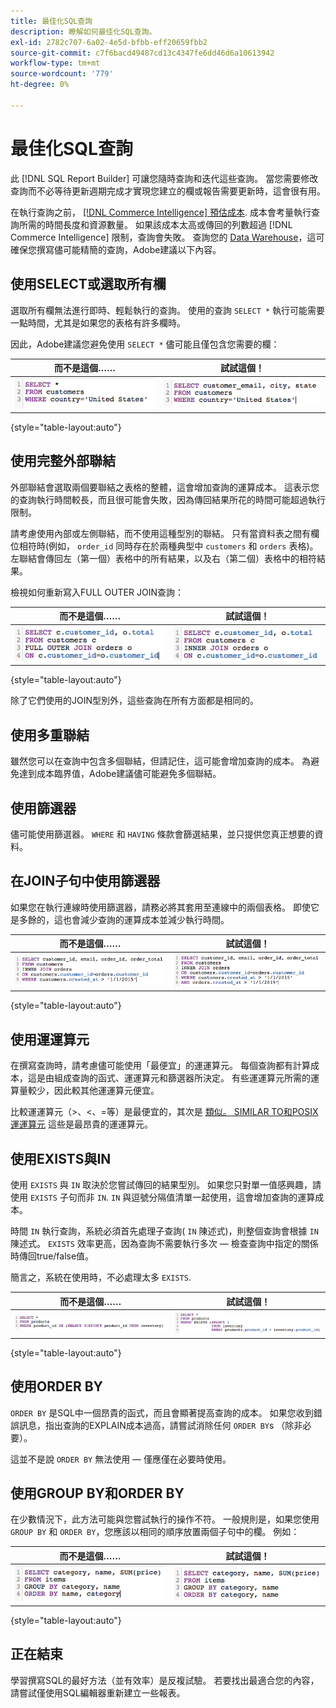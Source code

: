 ```yaml
---
title: 最佳化SQL查詢
description: 瞭解如何最佳化SQL查詢。
exl-id: 2782c707-6a02-4e5d-bfbb-eff20659fbb2
source-git-commit: c7f6bacd49487cd13c4347fe6dd46d6a10613942
workflow-type: tm+mt
source-wordcount: '779'
ht-degree: 0%

---
```


# 最佳化SQL查詢

此 [!DNL SQL Report Builder] 可讓您隨時查詢和迭代這些查詢。 當您需要修改查詢而不必等待更新週期完成才實現您建立的欄或報告需要更新時，這會很有用。

在執行查詢之前， [[!DNL Commerce Intelligence] 預估成本](https://experienceleague.adobe.com/docs/commerce-knowledge-base/kb/troubleshooting/miscellaneous/sql-queries-explain-cost-errors.html). 成本會考量執行查詢所需的時間長度和資源數量。 如果該成本太高或傳回的列數超過 [!DNL Commerce Intelligence] 限制，查詢會失敗。 查詢您的 [Data Warehouse](../data-analyst/data-warehouse-mgr/tour-dwm.md)，這可確保您撰寫儘可能精簡的查詢，Adobe建議以下內容。

## 使用SELECT或選取所有欄

選取所有欄無法進行即時、輕鬆執行的查詢。 使用的查詢 `SELECT *` 執行可能需要一點時間，尤其是如果您的表格有許多欄時。

因此，Adobe建議您避免使用 `SELECT *` 儘可能且僅包含您需要的欄：

| **而不是這個……** | **試試這個！** |
|-----|-----|
| ![](../../mbi/assets/Select_all_1.png) | ![](../../mbi/assets/Select_all_2.png) |

{style="table-layout:auto"}

## 使用完整外部聯結

外部聯結會選取兩個要聯結之表格的整體，這會增加查詢的運算成本。 這表示您的查詢執行時間較長，而且很可能會失敗，因為傳回結果所花的時間可能超過執行限制。

請考慮使用內部或左側聯結，而不使用這種型別的聯結。 只有當資料表之間有欄位相符時(例如， `order_id` 同時存在於兩種典型中 `customers` 和 `orders` 表格)。 左聯結會傳回左（第一個）表格中的所有結果，以及右（第二個）表格中的相符結果。

檢視如何重新寫入FULL OUTER JOIN查詢：

| **而不是這個……** | **試試這個！** |
|-----|-----|
| ![](../../mbi/assets/Full_Outer_Join_1.png) | ![](../../mbi/assets/Full_Outer_Join_2.png) |

{style="table-layout:auto"}

除了它們使用的JOIN型別外，這些查詢在所有方面都是相同的。

## 使用多重聯結

雖然您可以在查詢中包含多個聯結，但請記住，這可能會增加查詢的成本。 為避免達到成本臨界值，Adobe建議儘可能避免多個聯結。

## 使用篩選器

儘可能使用篩選器。 `WHERE` 和 `HAVING` 條款會篩選結果，並只提供您真正想要的資料。

## 在JOIN子句中使用篩選器

如果您在執行連線時使用篩選器，請務必將其套用至連線中的兩個表格。 即使它是多餘的，這也會減少查詢的運算成本並減少執行時間。

| **而不是這個……** | **試試這個！** |
|-----|-----|
| ![](../../mbi/assets/Join_filters_1.png) | ![](../../mbi/assets/Join_filters_2.png) |

{style="table-layout:auto"}

## 使用運運算元

在撰寫查詢時，請考慮儘可能使用「最便宜」的運運算元。 每個查詢都有計算成本，這是由組成查詢的函式、運運算元和篩選器所決定。 有些運運算元所需的運算量較少，因此較其他運運算元便宜。

比較運運算元（>、&lt;、=等）是最便宜的，其次是 [類似。 SIMILAR TO和POSIX運運算元](https://www.postgresql.org/docs/9.5/functions-matching.html) 這些是最昂貴的運運算元。

## 使用EXISTS與IN

使用 `EXISTS` 與 `IN` 取決於您嘗試傳回的結果型別。 如果您只對單一值感興趣，請使用 `EXISTS` 子句而非 `IN`. `IN` 與逗號分隔值清單一起使用，這會增加查詢的運算成本。

時間 `IN` 執行查詢，系統必須首先處理子查詢( `IN` 陳述式)，則整個查詢會根據 `IN` 陳述式。 `EXISTS` 效率更高，因為查詢不需要執行多次 — 檢查查詢中指定的關係時傳回true/false值。

簡言之，系統在使用時，不必處理太多 `EXISTS`.

| **而不是這個……** | **試試這個！** |
|-----|-----|
| ![](../../mbi/assets/Exists_1.png) | ![](../../mbi/assets/Exists_2.png) |

{style="table-layout:auto"}

## 使用ORDER BY

`ORDER BY` 是SQL中一個昂貴的函式，而且會顯著提高查詢的成本。 如果您收到錯誤訊息，指出查詢的EXPLAIN成本過高，請嘗試消除任何 `ORDER BY`s （除非必要）。

這並不是說 `ORDER BY` 無法使用 — 僅應僅在必要時使用。

## 使用GROUP BY和ORDER BY

在少數情況下，此方法可能與您嘗試執行的操作不符。 一般規則是，如果您使用 `GROUP BY` 和 `ORDER BY`，您應該以相同的順序放置兩個子句中的欄。 例如：

| **而不是這個……** | **試試這個！** |
|-----|-----|
| ![](../../mbi/assets/Group_by_2.png) | ![](../../mbi/assets/Group_by_1.png) |

{style="table-layout:auto"}

## 正在結束

學習撰寫SQL的最好方法（並有效率）是反複試驗。 若要找出最適合您的內容，請嘗試僅使用SQL編輯器重新建立一些報表。
